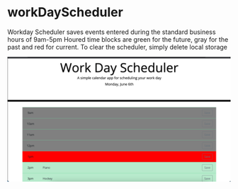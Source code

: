 # workDayScheduler

Workday Scheduler saves events entered during the standard business hours of 9am-5pm
Houred time blocks are green for the future, gray for the past and red for current.
To clear the scheduler, simply delete local storage

![Workday Schduler image](./scheduler.png)

